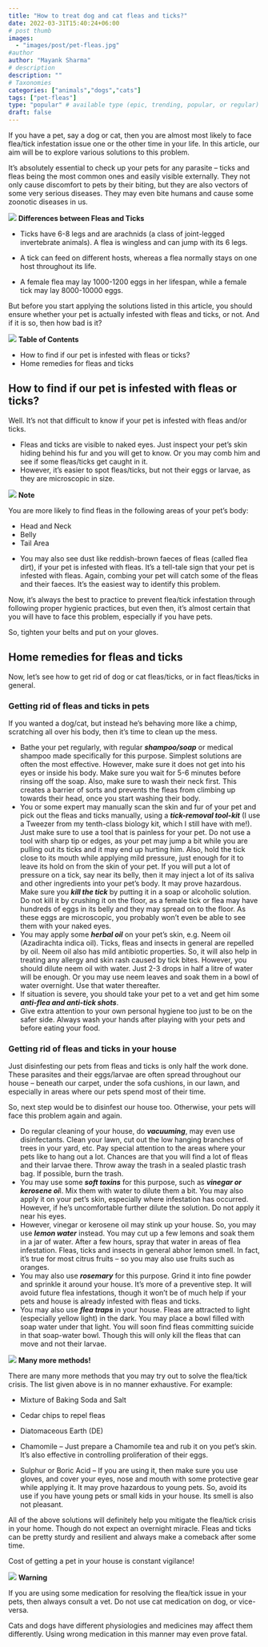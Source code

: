 ```yaml
---
title: "How to treat dog and cat fleas and ticks?"
date: 2022-03-31T15:40:24+06:00
# post thumb
images:
  - "images/post/pet-fleas.jpg"
#author
author: "Mayank Sharma"
# description
description: ""
# Taxonomies
categories: ["animals","dogs","cats"]
tags: ["pet-fleas"]
type: "popular" # available type (epic, trending, popular, or regular)
draft: false
---
```


If you have a pet, say a dog or cat, then you are almost most likely to face flea/tick infestation issue one or the other time in your life. In this article, our aim will be to explore various solutions to this problem. 

It’s absolutely essential to check up your pets for any parasite – ticks and fleas being the most common ones and easily visible externally. They not only cause discomfort to pets by their biting, but they are also vectors of some very serious diseases. They may even bite humans and cause some zoonotic diseases in us. 

<div class="toc-mak">
  <img src="../../../images/pencil.png">
  <b>Differences between Fleas and Ticks</b><br>

* Ticks have 6-8 legs and are arachnids (a class of joint-legged invertebrate animals). A flea is wingless and can jump with its 6 legs. 

* A tick can feed on different hosts, whereas a flea normally stays on one host throughout its life.

* A female flea may lay 1000-1200 eggs in her lifespan, while a female tick may lay 8000-10000 eggs.
</div>

But before you start applying the solutions listed in this article, you should ensure whether your pet is actually infested with fleas and ticks, or not. And if it is so, then how bad is it?

<div class="toc-mak">
<img src="../../images/pencil.png">
<b>Table of Contents</b>
<ul>
<li>How to find if our pet is infested with fleas or ticks?</li>
<li>Home remedies for fleas and ticks</li>
</ul>
</div>

## How to find if our pet is infested with fleas or ticks?

Well. It’s not that difficult to know if your pet is infested with fleas and/or ticks. 

* Fleas and ticks are visible to naked eyes. Just inspect your pet’s skin hiding behind his fur and you will get to know. Or you may comb him and see if some fleas/ticks get caught in it. 
* However, it’s easier to spot fleas/ticks, but not their eggs or larvae, as they are microscopic in size. 

<div class="toc-mak">
  <img src="../../../images/pencil.png">
  <b>Note</b><br>

You are more likely to find fleas in the following areas of your pet’s body:
* Head and Neck
* Belly
* Tail Area
</div>

* You may also see dust like reddish-brown faeces of fleas (called flea dirt), if your pet is infested with fleas. It’s a tell-tale sign that your pet is infested with fleas. Again, combing your pet will catch some of the fleas and their faeces. It’s the easiest way to identify this problem. 

Now, it’s always the best to practice to prevent flea/tick infestation through following proper hygienic practices, but even then, it’s almost certain that you will have to face this problem, especially if you have pets. 

So, tighten your belts and put on your gloves. 


## Home remedies for fleas and ticks

Now, let’s see how to get rid of dog or cat fleas/ticks, or in fact fleas/ticks in general.

### Getting rid of fleas and ticks in pets

If you wanted a dog/cat, but instead he’s behaving more like a chimp, scratching all over his body, then it’s time to clean up the mess.

* Bathe your pet regularly, with regular ***shampoo/soap*** or medical shampoo made specifically for this purpose. Simplest solutions are often the most effective. However, make sure it does not get into his eyes or inside his body. Make sure you wait for 5-6 minutes before rinsing off the soap. Also, make sure to wash their neck first. This creates a barrier of sorts and prevents the fleas from climbing up towards their head, once you start washing their body.
* You or some expert may manually scan the skin and fur of your pet and pick out the fleas and ticks manually, using a ***tick-removal tool-kit*** (I use a Tweezer from my tenth-class biology kit, which I still have with me!). Just make sure to use a tool that is painless for your pet. Do not use a tool with sharp tip or edges, as your pet may jump a bit while you are pulling out its ticks and it may end up hurting him. Also, hold the tick close to its mouth while applying mild pressure, just enough for it to leave its hold on from the skin of your pet. If you will put a lot of pressure on a tick, say near its belly, then it may inject a lot of its saliva and other ingredients into your pet’s body. It may prove hazardous. Make sure you ***kill the tick*** by putting it in a soap or alcoholic solution. Do not kill it by crushing it on the floor, as a female tick or flea may have hundreds of eggs in its belly and they may spread on to the floor. As these eggs are microscopic, you probably won’t even be able to see them with your naked eyes. 
* You may apply some ***herbal oil*** on your pet’s skin, e.g. Neem oil (Azadirachta indica oil). Ticks, fleas and insects in general are repelled by oil. Neem oil also has mild antibiotic properties. So, it will also help in treating any allergy and skin rash caused by tick bites. However, you should dilute neem oil with water. Just 2-3 drops in half a litre of water will be enough. Or you may use neem leaves and soak them in a bowl of water overnight. Use that water thereafter. 
* If situation is severe, you should take your pet to a vet and get him some ***anti-flea and anti-tick shots***. 
* Give extra attention to your own personal hygiene too just to be on the safer side. Always wash your hands after playing with your pets and before eating your food. 

### Getting rid of fleas and ticks in your house

Just disinfesting our pets from fleas and ticks is only half the work done. These parasites and their eggs/larvae are often spread throughout our house – beneath our carpet, under the sofa cushions, in our lawn, and especially in areas where our pets spend most of their time. 

So, next step would be to disinfest our house too. Otherwise, your pets will face this problem again and again. 
* Do regular cleaning of your house, do ***vacuuming***, may even use disinfectants. Clean your lawn, cut out the low hanging branches of trees in your yard, etc. Pay special attention to the areas where your pets like to hang out a lot. Chances are that you will find a lot of fleas and their larvae there. Throw away the trash in a sealed plastic trash bag. If possible, burn the trash. 
* You may use some ***soft toxins*** for this purpose, such as ***vinegar or kerosene oi***l. Mix them with water to dilute them a bit. You may also apply it on your pet’s skin, especially where infestation has occurred. However, if he’s uncomfortable further dilute the solution. Do not apply it near his eyes. 
* However, vinegar or kerosene oil may stink up your house. So, you may use ***lemon water*** instead. You may cut up a few lemons and soak them in a jar of water. After a few hours, spray that water in areas of flea infestation. Fleas, ticks and insects in general abhor lemon smell. In fact, it’s true for most citrus fruits – so you may also use fruits such as oranges. 
* You may also use ***rosemary*** for this purpose. Grind it into fine powder and sprinkle it around your house. It’s more of a preventive step. It will avoid future flea infestations, though it won’t be of much help if your pets and house is already infested with fleas and ticks. 
* You may also use ***flea traps*** in your house. Fleas are attracted to light (especially yellow light) in the dark. You may place a bowl filled with soap water under that light. You will soon find fleas committing suicide in that soap-water bowl. Though this will only kill the fleas that can move and not their larvae. 

<div class="toc-mak">
  <img src="../../../images/pencil.png">
  <b>Many more methods!</b><br>

There are many more methods that you may try out to solve the flea/tick crisis. The list given above is in no manner exhaustive. For example:

* Mixture of Baking Soda and Salt

* Cedar chips to repel fleas 

* Diatomaceous Earth (DE)

* Chamomile – Just prepare a Chamomile tea and rub it on you pet’s skin. It’s also effective in controlling proliferation of their eggs. 

* Sulphur or Boric Acid – If you are using it, then make sure you use gloves, and cover your eyes, nose and mouth with some protective gear while applying it. It may prove hazardous to young pets. So, avoid its use if you have young pets or small kids in your house. Its smell is also not pleasant. 
</div>

All of the above solutions will definitely help you mitigate the flea/tick crisis in your home. Though do not expect an overnight miracle. Fleas and ticks can be pretty sturdy and resilient and always make a comeback after some time. 

Cost of getting a pet in your house is constant vigilance! 

<div class="danger-mak">
  <img src="../../../images/warning.png">
  <b>Warning</b><br>

If you are using some medication for resolving the flea/tick issue in your pets, then always consult a vet. Do not use cat medication on dog, or vice-versa. 

Cats and dogs have different physiologies and medicines may affect them differently. Using wrong medication in this manner may even prove fatal. 
</div>
